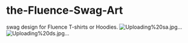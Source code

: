 # the-Fluence-Swag-Art
 swag design for Fluence T-shirts or Hoodies.
![Uploading%20sa.jpg…]()
![Uploading%20ds.jpg…]()
